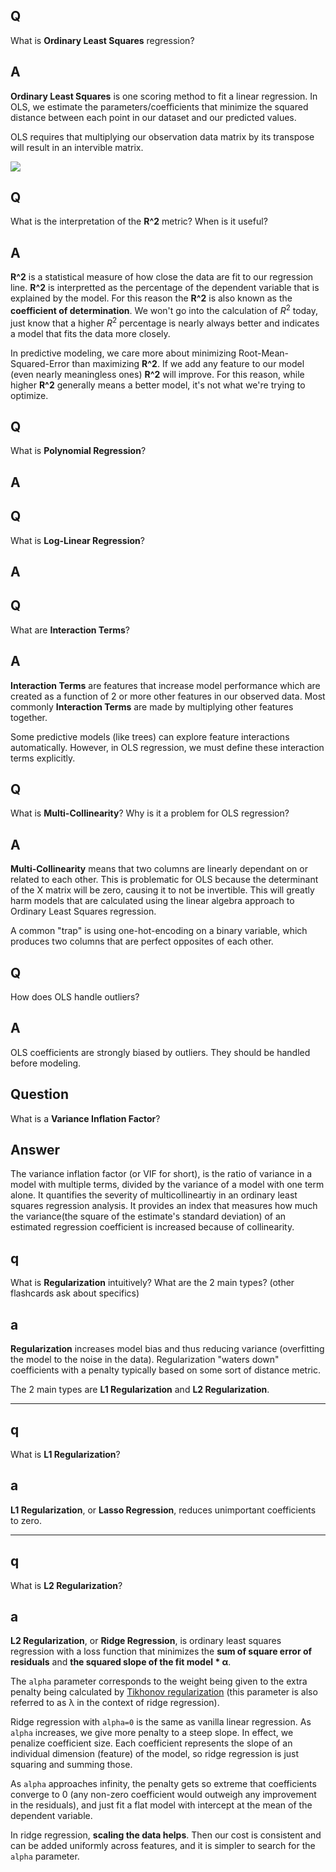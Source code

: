 ## Q
What is **Ordinary Least Squares** regression?

## A
**Ordinary Least Squares** is one scoring method to fit a linear regression. In OLS, we estimate the parameters/coefficients that minimize the squared distance between each point in our dataset and our predicted values.

OLS requires that multiplying our observation data matrix by its transpose will result in an intervible matrix.

<img src="https://latex.codecogs.com/svg.latex?\Large&space;
\begin{align}
y = X \beta + \epsilon \\
y = X \beta \\
X^{T}y =  X^{T}X \beta \\
(X^{T}X)^{-1}X^{T}y =  (X^{T}X)^{-1}X^{T}X \beta \\
(X^{T}X)^{-1}X^{T}y = \hat{\beta}
\end{align}
" class="flashcard-img"/>

## Q
What is the interpretation of the **R^2** metric? When is it useful?

## A
**R^2** is a statistical measure of how close the data are fit to our regression line. **R^2** is interpretted as the percentage of the dependent variable that is explained by the model. For this reason the **R^2** is also known as the **coefficient of determination**. We won't go into the calculation of $R^2$ today, just know that a higher $R^2$ percentage is nearly always better and indicates a model that fits the data more closely.

In predictive modeling, we care more about minimizing Root-Mean-Squared-Error than maximizing **R^2**. If we add any feature to our model (even nearly meaningless ones) **R^2** will improve. For this reason, while higher **R^2** generally means a better model, it's not what we're trying to optimize.

## Q
What is **Polynomial Regression**?

## A

## Q
What is **Log-Linear Regression**?

## A

## Q
What are **Interaction Terms**?

## A
**Interaction Terms** are features that increase model performance which are created as a function of 2 or more other features in our observed data. Most commonly **Interaction Terms** are made by multiplying other features together.

Some predictive models (like trees) can explore feature interactions automatically. However, in OLS regression, we must define these interaction terms explicitly.

## Q
What is **Multi-Collinearity**? Why is it a problem for OLS regression?

## A
**Multi-Collinearity** means that two columns are linearly dependant on or related to each other. This is problematic for OLS because the determinant of the X matrix will be zero, causing it to not be invertible. This will greatly harm models that are calculated using the linear algebra approach to Ordinary Least Squares regression.

A common "trap" is using one-hot-encoding on a binary variable, which produces two columns that are perfect opposites of each other.

## Q
How does OLS handle outliers?

## A
OLS coefficients are strongly biased by outliers. They should be handled before modeling.

## Question
What is a **Variance Inflation Factor**?

## Answer
The variance inflation factor (or VIF for short), is the ratio of variance in a model with multiple terms, divided by the variance of a model with one term alone. It quantifies the severity of multicollineartiy in an ordinary least squares regression analysis. It provides an index that measures how much the variance(the square of the estimate's standard deviation) of an estimated regression coefficient is increased because of collinearity.

## q
What is **Regularization** intuitively? What are the 2 main types? (other flashcards ask about specifics)

## a
**Regularization** increases model bias and thus reducing variance (overfitting the model to the noise in the data). Regularization "waters down" coefficients with a penalty typically based on some sort of distance metric.

The 2 main types are **L1 Regularization** and **L2 Regularization**.

---

## q
What is **L1 Regularization**?

## a
**L1 Regularization**, or **Lasso Regression**, reduces unimportant coefficients to zero.

---

## q
What is **L2 Regularization**?

## a
**L2 Regularization**, or **Ridge Regression**, is ordinary least squares regression with a loss function that minimizes the **sum of square error of residuals** and **the squared slope of the fit model * &alpha;**.

The `alpha` parameter corresponds to the weight being given to the extra penalty being calculated by [Tikhonov regularization](https://en.wikipedia.org/wiki/Tikhonov_regularization) (this parameter is also referred to as &lambda;	in the context of ridge regression).

Ridge regression with `alpha=0` is the same as vanilla linear regression. As `alpha` increases, we give more penalty to a steep slope. In effect, we penalize coefficient size. Each coefficient represents the slope of an individual dimension (feature) of the model, so ridge regression is just squaring and summing those.

As `alpha` approaches infinity, the penalty gets so extreme that coefficients converge to 0 (any non-zero coefficient would outweigh any improvement in the residuals), and just fit a flat model with intercept at the mean of the dependent variable.

In ridge regression, **scaling the data helps**. Then our cost is consistent and can be added uniformly across features, and it is simpler to search for the `alpha` parameter.
